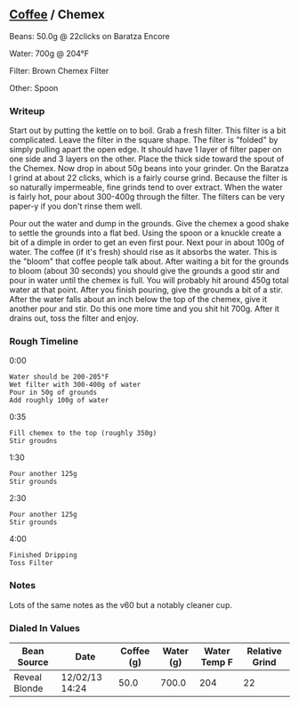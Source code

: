## [Coffee](.) / Chemex ##

Beans: 50.0g @ 22clicks on Baratza Encore

Water: 700g @ 204°F

Filter: Brown Chemex Filter

Other: Spoon

### Writeup ###

Start out by putting the kettle on to boil. Grab a fresh filter. This filter is
a bit complicated. Leave the filter in the square shape. The filter is "folded"
by simply pulling apart the open edge. It should have 1 layer of filter paper
on one side and 3 layers on the other. Place the thick side toward the spout of
the Chemex. Now drop in about 50g beans into your grinder. On the Baratza
I grind at about 22 clicks, which is a fairly course grind. Because the filter
is so naturally impermeable, fine grinds tend to over extract.  When the water
is fairly hot, pour about 300-400g through the filter. The filters can be very
paper-y if you don't rinse them well.

Pour out the water and dump in the grounds. Give the chemex a good shake to
settle the grounds into a flat bed. Using the spoon or a knuckle create a bit
of a dimple in order to get an even first pour. Next pour in about 100g of
water. The coffee (if it's fresh) should rise as it absorbs the water. This is
the "bloom" that coffee people talk about. After waiting a bit for the grounds
to bloom (about 30 seconds) you should give the grounds a good stir and pour in
water until the chemex is full. You will probably hit around 450g total water
at that point. After you finish pouring, give the grounds a bit of a stir.
After the water falls about an inch below the top of the chemex, give it
another pour and stir. Do this one more time and you shit hit 700g. After it
drains out, toss the filter and enjoy.

### Rough Timeline ###

0:00

    Water should be 200-205°F
    Wet filter with 300-400g of water
    Pour in 50g of grounds
    Add roughly 100g of water

0:35

    Fill chemex to the top (roughly 350g)
    Stir groudns

1:30

    Pour another 125g
    Stir grounds

2:30

    Pour another 125g
    Stir grounds

4:00

    Finished Dripping
    Toss Filter

### Notes ###

Lots of the same notes as the v60 but a notably cleaner cup.

### Dialed In Values ###

<table>
  <thead>
    <tr>
      <th scope="col">Bean Source</th>
      <th scope="col">Date</th>
      <th scope="col">Coffee (g)</th>
      <th scope="col">Water (g)</th>
      <th scope="col">Water Temp F</th>
      <th scope="col">Relative Grind</th>
    </tr>
  </thead>
  <tbody>
    <tr>
      <td>Reveal Blonde</td>
      <td>12/02/13 14:24</td>
      <td>50.0</td>
      <td>700.0</td>
      <td>204</td>
      <td>22</td>
    </tr>
  </tbody>
</table>
